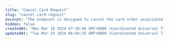 ```yaml
---
title: "Cancel Card Request"
slug: "cancel-card-request"
excerpt: "The endpoint is designed to cancel the card order associated with the specified card request ID. This includes cancelling the card order itself. If the user has already paid for the card and/or delivery, utilizing this request will cancel both the card order and the payment (returning it to the user's balance)."
hidden: false
createdAt: "Mon Mar 18 2024 07:20:06 GMT+0000 (Coordinated Universal Time)"
updatedAt: "Tue Mar 19 2024 06:04:35 GMT+0000 (Coordinated Universal Time)"
---
```

